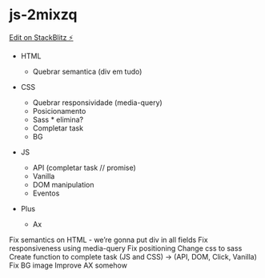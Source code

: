# js-2mixzq

[Edit on StackBlitz ⚡️](https://stackblitz.com/edit/js-2mixzq)


* HTML
    * Quebrar semantica (div em tudo)

* CSS
    * Quebrar responsividade (media-query)
    * Posicionamento
    * Sass * elimina?
    * Completar task
    * BG

* JS
    * API (completar task // promise)
    * Vanilla
    * DOM manipulation
    * Eventos

* Plus
    * Ax

Fix semantics on HTML - we’re gonna put div in all fields
Fix responsiveness using media-query
Fix positioning
Change css to sass
Create function to complete task (JS and CSS) -> (API, DOM, Click, Vanilla)
Fix BG image
Improve AX somehow